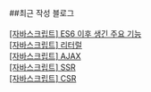 ##최근 작성 블로그<br/><br/>
<a href=https://gapus.tistory.com/22>[자바스크립트] ES6 이후 생긴 주요 기능</a></br><a href=https://gapus.tistory.com/21>[자바스크립트] 리터럴</a></br><a href=https://gapus.tistory.com/20>[자바스크립트] AJAX</a></br><a href=https://gapus.tistory.com/19>[자바스크립트] SSR</a></br><a href=https://gapus.tistory.com/18>[자바스크립트] CSR</a></br>